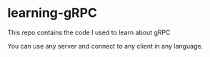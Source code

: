# learning-gRPC
This repo contains the code I used to learn about gRPC

You can use any server and connect to any client in any language.
